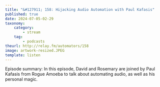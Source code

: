 ```yaml
---
title: "&#127911; 158: Hijacking Audio Automation with Paul Kafasis"
published: true
date: 2024-07-05-02-29
taxonomy:
    category:
        - stream
    tag:
        - podcasts
theurl: http://relay.fm/automators/158
image: artwork-resized.JPEG
template: listen
---
```


Episode summary: In this episode, David and Rosemary are joined by Paul Kafasis from Rogue Amoeba to talk about automating audio, as well as his personal magic.
